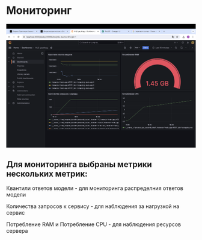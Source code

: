 # Мониторинг

![screenshot](./services/dashboard_data/dashboard_screenshot.png)

## Для мониторинга выбраны метрики нескольких метрик:

Квантили ответов модели - для мониторинга распределния ответов модели

Количества запросов к сервису - для наблюдения за нагрузкой на сервис

Потребление RAM и Потребление CPU - для наблюдения ресурсов сервера


